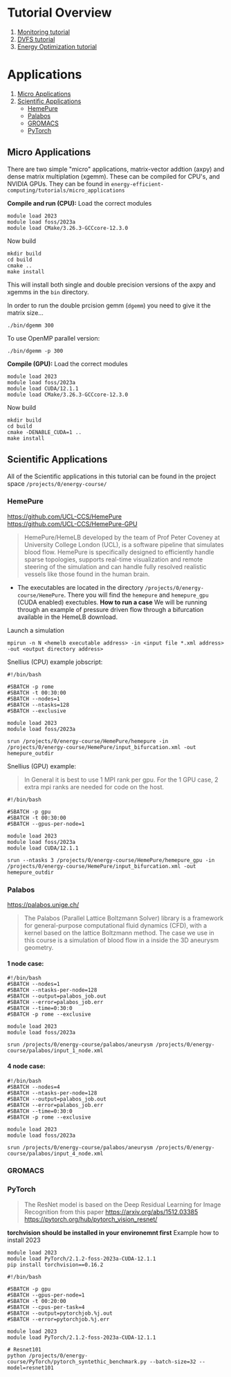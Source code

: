 # Tutorial Overview

1. [Monitoring tutorial](monitoring/README.md)
2. [DVFS tutorial](dvfs/README.md)
3. [Energy Optimization tutorial](policies/README.md)


# Applications

1. [Micro Applications](#micro-applications)
2. [Scientific Applications](#scientific-applications)
   - [HemePure](#hemepure)
   - [Palabos](#Palabos)
   - [GROMACS](#GROMACS)
   - [PyTorch](#PyTorch)


## Micro Applications
There are two simple "micro" applications, matrix-vector addtion (axpy) and dense matrix multiplation (xgemm). These can be compiled for CPU's, and NVIDIA GPUs. They can be found in `energy-efficient-computing/tutorials/micro_applications`

**Compile and run (CPU):**
Load the correct modules
```
module load 2023 
module load foss/2023a
module load CMake/3.26.3-GCCcore-12.3.0
```
Now build
```
mkdir build
cd build
cmake ..
make install
```
This will install both single and double precision versions of the axpy and xgemms in the `bin` directory.

In order to run the double prcision gemm (`dgemm`) you need to give it the matrix size...
```
./bin/dgemm 300
```
To use OpenMP parallel version:
```
./bin/dgemm -p 300
```

**Compile (GPU):**
Load the correct modules
```
module load 2023 
module load foss/2023a
module load CUDA/12.1.1
module load CMake/3.26.3-GCCcore-12.3.0
```
Now build
```
mkdir build
cd build
cmake -DENABLE_CUDA=1 ..
make install
```


## Scientific Applications
All of the Scientific applications in this tutorial can be found in the project space `/projects/0/energy-course/`
### HemePure
https://github.com/UCL-CCS/HemePure  
https://github.com/UCL-CCS/HemePure-GPU
> HemePure/HemeLB developed by the team of Prof Peter Coveney at University College London (UCL), is a software pipeline that simulates blood flow. HemePure is specifically designed to efficiently handle sparse topologies, supports real-time visualization and remote steering of the simulation and can handle fully resolved realistic vessels like those found in the human brain.

* The executables are located in the directory `/projects/0/energy-course/HemePure`. There you will find the `hemepure` and `hemepure_gpu` (CUDA enabled) exectubles.
**How to run a case**
We will be running through an example of pressure driven flow through a bifurcation available in the HemeLB download.

Launch a simulation
```
mpirun -n N <hemelb executable address> -in <input file *.xml address> -out <output directory address>
```

Snellius (CPU) example jobscript:
```
#!/bin/bash

#SBATCH -p rome
#SBATCH -t 00:30:00
#SBATCH --nodes=1
#SBATCH --ntasks=128
#SBATCH --exclusive

module load 2023
module load foss/2023a

srun /projects/0/energy-course/HemePure/hemepure -in /projects/0/energy-course/HemePure/input_bifurcation.xml -out hemepure_outdir
```
Snellius (GPU) example:
> In General it is best to use 1 MPI rank per gpu. For the 1 GPU case, 2 extra mpi ranks are needed for code on the host.
```
#!/bin/bash                                                                    

#SBATCH -p gpu                                                                 
#SBATCH -t 00:30:00                                                            
#SBATCH --gpus-per-node=1                                                      

module load 2023
module load foss/2023a
module load CUDA/12.1.1

srun --ntasks 3 /projects/0/energy-course/HemePure/hemepure_gpu -in /projects/0/energy-course/HemePure/input_bifurcation.xml -out hemepure_outdir
```

### Palabos
https://palabos.unige.ch/
> The Palabos (Parallel Lattice Boltzmann Solver) library is a framework for general-purpose computational fluid dynamics (CFD), with a kernel based on the lattice Boltzmann method. The case we use in this course is a simulation of blood flow in a inside the 3D aneurysm geometry.

#### 1 node case:

```
#!/bin/bash
#SBATCH --nodes=1
#SBATCH --ntasks-per-node=128
#SBATCH --output=palabos_job.out
#SBATCH --error=palabos_job.err
#SBATCH --time=0:30:0
#SBATCH -p rome --exclusive

module load 2023
module load foss/2023a

srun /projects/0/energy-course/palabos/aneurysm /projects/0/energy-course/palabos/input_1_node.xml
```

#### 4 node case:

```
#!/bin/bash
#SBATCH --nodes=4
#SBATCH --ntasks-per-node=128
#SBATCH --output=palabos_job.out
#SBATCH --error=palabos_job.err
#SBATCH --time=0:30:0
#SBATCH -p rome --exclusive

module load 2023
module load foss/2023a

srun /projects/0/energy-course/palabos/aneurysm /projects/0/energy-course/palabos/input_4_node.xml
```



### GROMACS


### PyTorch
> The ResNet model is based on the Deep Residual Learning for Image Recognition from this paper https://arxiv.org/abs/1512.03385 
https://pytorch.org/hub/pytorch_vision_resnet/

**torchvision should be installed in your environemnt first**
Example how to install 2023
```
module load 2023
module load PyTorch/2.1.2-foss-2023a-CUDA-12.1.1
pip install torchvision==0.16.2
```

```
#!/bin/bash

#SBATCH -p gpu
#SBATCH --gpus-per-node=1
#SBATCH -t 00:20:00
#SBATCH --cpus-per-task=4
#SBATCH --output=pytorchjob.%j.out
#SBATCH --error=pytorchjob.%j.err

module load 2023
module load PyTorch/2.1.2-foss-2023a-CUDA-12.1.1

# Resnet101 
python /projects/0/energy-course/PyTorch/pytorch_syntethic_benchmark.py --batch-size=32 --model=resnet101
```